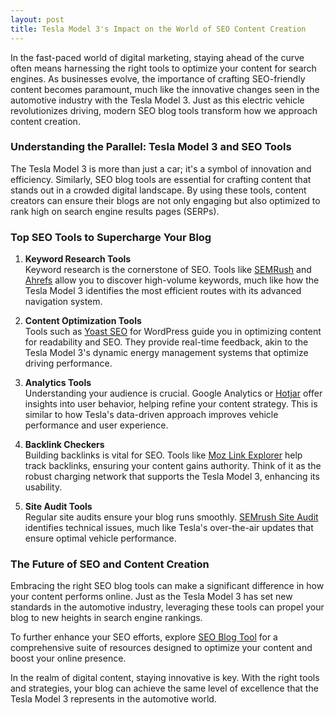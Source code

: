 ```yaml
---
layout: post
title: Tesla Model 3's Impact on the World of SEO Content Creation
---
```



In the fast-paced world of digital marketing, staying ahead of the curve often means harnessing the right tools to optimize your content for search engines. As businesses evolve, the importance of crafting SEO-friendly content becomes paramount, much like the innovative changes seen in the automotive industry with the Tesla Model 3. Just as this electric vehicle revolutionizes driving, modern SEO blog tools transform how we approach content creation.

### Understanding the Parallel: Tesla Model 3 and SEO Tools

The Tesla Model 3 is more than just a car; it's a symbol of innovation and efficiency. Similarly, SEO blog tools are essential for crafting content that stands out in a crowded digital landscape. By using these tools, content creators can ensure their blogs are not only engaging but also optimized to rank high on search engine results pages (SERPs).

### Top SEO Tools to Supercharge Your Blog

1. **Keyword Research Tools**  
   Keyword research is the cornerstone of SEO. Tools like [SEMRush](https://www.semrush.com) and [Ahrefs](https://ahrefs.com) allow you to discover high-volume keywords, much like how the Tesla Model 3 identifies the most efficient routes with its advanced navigation system.

2. **Content Optimization Tools**  
   Tools such as [Yoast SEO](https://yoast.com/wordpress/plugins/seo/) for WordPress guide you in optimizing content for readability and SEO. They provide real-time feedback, akin to the Tesla Model 3's dynamic energy management systems that optimize driving performance.

3. **Analytics Tools**  
   Understanding your audience is crucial. Google Analytics or [Hotjar](https://www.hotjar.com) offer insights into user behavior, helping refine your content strategy. This is similar to how Tesla's data-driven approach improves vehicle performance and user experience.

4. **Backlink Checkers**  
   Building backlinks is vital for SEO. Tools like [Moz Link Explorer](https://moz.com/link-explorer) help track backlinks, ensuring your content gains authority. Think of it as the robust charging network that supports the Tesla Model 3, enhancing its usability.

5. **Site Audit Tools**  
   Regular site audits ensure your blog runs smoothly. [SEMrush Site Audit](https://www.semrush.com/siteaudit) identifies technical issues, much like Tesla's over-the-air updates that ensure optimal vehicle performance.

### The Future of SEO and Content Creation

Embracing the right SEO blog tools can make a significant difference in how your content performs online. Just as the Tesla Model 3 has set new standards in the automotive industry, leveraging these tools can propel your blog to new heights in search engine rankings.

To further enhance your SEO efforts, explore [SEO Blog Tool](https://seoblogtool.com/) for a comprehensive suite of resources designed to optimize your content and boost your online presence.

In the realm of digital content, staying innovative is key. With the right tools and strategies, your blog can achieve the same level of excellence that the Tesla Model 3 represents in the automotive world.